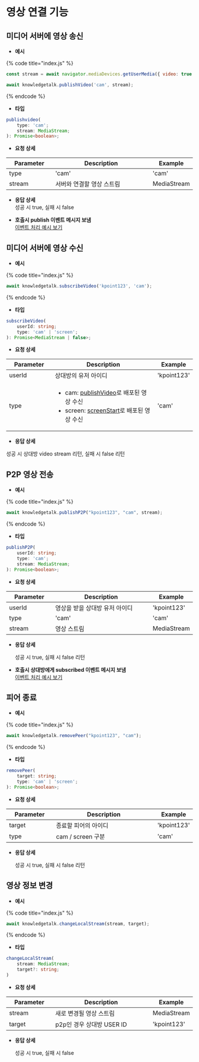 # 영상 연결 기능

## 미디어 서버에 영상 송신

* **예시**

{% code title="index.js" %}
```javascript
const stream = await navigator.mediaDevices.getUserMedia({ video: true });

await knowledgetalk.publishVideo('cam', stream);
```
{% endcode %}



* **타입**

```typescript
publishvideo(
    type: 'cam';
    stream: MediaStream;
): Promise<boolean>;
```



* **요청 상세**

<table><thead><tr><th width="141">Parameter</th><th width="429">Description</th><th>Example</th></tr></thead><tbody><tr><td>type</td><td>'cam'</td><td>'cam'</td></tr><tr><td>stream</td><td>서버와 연결할 영상 스트림</td><td>MediaStream</td></tr></tbody></table>



* **응답 상세**\
  성공 시 true, 실패 시 false



* **호출시 publish 이벤트 메시지 보냄**\
  [이벤트 처리 예시 보기](event.md#type-publish)



## 미디어 서버에 영상 수신

* **예시**

{% code title="index.js" %}
```javascript
await knowledgetalk.subscribeVideo('kpoint123', 'cam');
```
{% endcode %}



* **타입**

```typescript
subscribeVideo(
    userId: string;
    type: 'cam' | 'screen';
): Promise<MediaStream | false>;
```



* **요청 상세**

<table><thead><tr><th width="141">Parameter</th><th width="429">Description</th><th>Example</th></tr></thead><tbody><tr><td>userId</td><td>상대방의 유저 아이디</td><td>'kpoint123'</td></tr><tr><td>type</td><td><ul><li>cam: <a href="media.md#undefined">publishVideo</a>로 배포된 영상 수신</li><li>screen: <a href="share.md#undefined">screenStart</a>로 배포된 영상 수신</li></ul></td><td>'cam'</td></tr></tbody></table>



* **응답 상세**

성공 시 상대방 video stream 리턴, 실패 시 false 리턴





## P2P 영상 전송

* **예시**

{% code title="index.js" %}
```javascript
await knowledgetalk.publishP2P("kpoint123", "cam", stream);
```
{% endcode %}



* **타입**

```typescript
publishP2P(
    userId: string;
    type: 'cam';
    stream: MediaStream;
): Promise<boolean>;
```



* **요청 상세**

<table><thead><tr><th width="141">Parameter</th><th width="429">Description</th><th>Example</th></tr></thead><tbody><tr><td>userId</td><td>영상을 받을 상대방 유저 아이디</td><td>'kpoint123'</td></tr><tr><td>type</td><td>'cam'</td><td>'cam'</td></tr><tr><td>stream</td><td>영상 스트림</td><td>MediaStream</td></tr></tbody></table>



*   **응답 상세**

    성공 시 true, 실패 시 false 리턴



* **호출시 상대방에게 subscribed 이벤트 메시지  보냄**\
  [이벤트 처리 예시 보기](event.md#type-subscribed)





## 피어 종료

* **예시**

{% code title="index.js" %}
```javascript
await knowledgetalk.removePeer("kpoint123", "cam");
```
{% endcode %}



* **타입**

```typescript
removePeer(
    target: string;
    type: 'cam' | 'screen';
): Promise<boolean>;
```



* **요청 상세**

<table><thead><tr><th width="141">Parameter</th><th width="429">Description</th><th>Example</th></tr></thead><tbody><tr><td>target</td><td>종료할 피어의 아이디</td><td>'kpoint123'</td></tr><tr><td>type</td><td>cam / screen 구분</td><td>'cam'</td></tr></tbody></table>



*   **응답 상세**

    성공 시 true, 실패 시 false 리턴





## 영상 정보 변경

* **예시**

{% code title="index.js" %}
```javascript
await knowledgetalk.changeLocalStream(stream, target);
```
{% endcode %}



* **타입**

```typescript
changeLocalStream(
    stream: MediaStream;
    target?: string;
)
```



* **요청 상세**

<table><thead><tr><th width="141">Parameter</th><th width="429">Description</th><th>Example</th></tr></thead><tbody><tr><td>stream</td><td>새로 변경될 영상 스트림</td><td>MediaStream</td></tr><tr><td>target</td><td>p2p인 경우 상대방 USER ID</td><td>'kpoint123'</td></tr></tbody></table>



*   **응답 상세**

    성공 시 true, 실패 시 false



